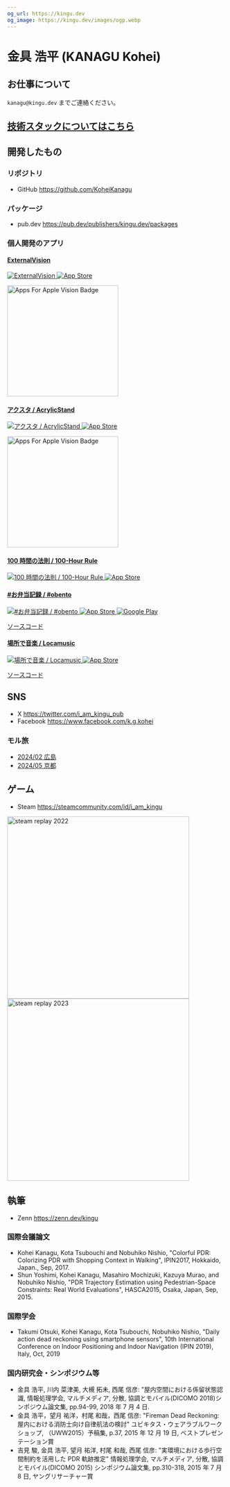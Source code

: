 ```yaml
---
og_url: https://kingu.dev
og_image: https://kingu.dev/images/ogp.webp
---
```


# 金具 浩平 (KANAGU Kohei)

## お仕事について

`kanagu@kingu.dev` までご連絡ください。

## [技術スタックについてはこちら](./technology-stack)

## 開発したもの

### リポジトリ

- GitHub <https://github.com/KoheiKanagu>

### パッケージ

- pub.dev <https://pub.dev/publishers/kingu.dev/packages>

### 個人開発のアプリ

#### [ExternalVision](./apps/ExternalVision)

<a href="./apps/ExternalVision">
  <img id="app_icon"
    src="images/apps/ExternalVision.webp"
    alt="ExternalVision"
  />
</a>

<a href="https://apps.apple.com/app/externalvision/id6670433678?itsct=apps_box_link&itscg=30200">
  <img id="app_store_badge"
    src="images/app_store.svg"
    alt="App Store"
  />
</a>

<a href="https://appsforapplevision.com/apps-directory/externalvision"><img src='https://appsforapplevision.com/images/badges/a4avp-featured-badge-light.png' alt='Apps For Apple Vision Badge' width=256></img></a>

#### [アクスタ / AcrylicStand](./apps/AcrylicStand)

<a href="./apps/AcrylicStand">
  <img id="app_icon"
    src="images/apps/AcrylicStand.webp"
    alt="アクスタ / AcrylicStand"
  />
</a>

<a href="https://apps.apple.com/app/acrylicstand/id6535676394?itsct=apps_box_link&itscg=30200">
  <img id="app_store_badge"
    src="images/app_store.svg"
    alt="App Store"
  />
</a>

<a href="https://appsforapplevision.com/apps-directory/acrylicstand"><img src='https://appsforapplevision.com/images/badges/a4avp-featured-badge-light.png' alt='Apps For Apple Vision Badge' width=256></img></a>

#### [100 時間の法則 / 100-Hour Rule](./apps/100-Hour%20Rule)

<a href="./apps/100-Hour Rule">
  <img id="app_icon"
    src="images/apps/100-Hour Rule.webp"
    alt="100 時間の法則 / 100-Hour Rule"
  />
</a>

<a href="https://apps.apple.com/app/100-hour-rule/id6517349655?itsct=apps_box_link&itscg=30200">
  <img id="app_store_badge"
    src="images/app_store.svg"
    alt="App Store"
  />
</a>

#### [#お弁当記録 / #obento](./apps/obento)

<a href="./apps/obento">
  <img id="app_icon"
    src="images/apps/obento.webp"
    alt="#お弁当記録 / #obento"
  />
</a>

<a href="https://apps.apple.com/app/obento/id6499041461?itsct=apps_box_link&itscg=30200">
  <img id="app_store_badge"
    src="images/app_store.svg"
    alt="App Store"
  />
</a>

<a href="https://play.google.com/store/apps/details?id=dev.kingu.obento">
  <img id="google_play_badge"
    src="images/google_play.webp"
    alt="Google Play"
  />
</a>

[ソースコード](https://github.com/KoheiKanagu/garage/tree/main/packages/obento)

#### [場所で音楽 / Locamusic](./apps/locamusic)

<a href="./apps/locamusic">
  <img id="app_icon"
    src="images/apps/locamusic.webp"
    alt="場所で音楽 / Locamusic"
  />
</a>

<a href="https://apps.apple.com/app/locamusic/id6471416156?itsct=apps_box_link&itscg=30200">
  <img id="app_store_badge"
    src="images/app_store.svg"
    alt="App Store"
  />
</a>

[ソースコード](https://github.com/KoheiKanagu/garage/tree/main/packages/listen_to_music_by_location)

## SNS

- X <https://twitter.com/i_am_kingu_pub>
- Facebook <https://www.facebook.com/k.g.kohei>

### モル旅

- [2024/02 広島](<https://x.com/search?q=-%23%E5%BC%81%E5%BD%93%20(%23%E3%83%A2%E3%83%AB%E3%82%AB%E3%83%BC)%20(from%3Ai_am_kingu_pub)%20until%3A2024-02-19%20since%3A2024-02-16&src=typed_query&f=live>)
- [2024/05 京都](<https://x.com/search?q=-%23%E3%81%8A%E5%BC%81%E5%BD%93%E8%A8%98%E9%8C%B2%20(%23%E3%83%A2%E3%83%AB%E3%82%AB%E3%83%BC)%20(from%3Ai_am_kingu_pub)%20until%3A2024-05-29%20since%3A2024-05-25&src=typed_query&f=live>)

## ゲーム

- Steam <https://steamcommunity.com/id/i_am_kingu>

<a href="https://s.team/y22/dngcjfm">
  <img
    src="images/steam_replay_2022.webp"
    width="420px"
    alt="steam replay 2022"
  />
</a>

<a href="https://s.team/y23/dngcjfm">
  <img
    src="images/steam_replay_2023.webp"
    width="420px"
    alt="steam replay 2023"
  />
</a>

## 執筆

- Zenn <https://zenn.dev/kingu>

### 国際会議論文

- Kohei Kanagu, Kota Tsubouchi and Nobuhiko Nishio, "Colorful PDR: Colorizing PDR with Shopping Context in Walking", IPIN2017, Hokkaido, Japan., Sep, 2017.
- Shun Yoshimi, Kohei Kanagu, Masahiro Mochizuki, Kazuya Murao, and Nobuhiko Nishio, "PDR Trajectory Estimation using Pedestrian-Space Constraints: Real World Evaluations", HASCA2015, Osaka, Japan, Sep, 2015.

### 国際学会

- Takumi Otsuki, Kohei Kanagu, Kota Tsubouchi, Nobuhiko Nishio, "Daily action dead reckoning using smartphone sensors", 10th International Conference on Indoor Positioning and Indoor Navigation (IPIN 2019), Italy, Oct, 2019

### 国内研究会・シンポジウム等

- 金具 浩平, 川内 菜津美, 大槻 拓未, 西尾 信彦: "屋内空間における係留状態認識, 情報処理学会, マルチメディア, 分散, 協調とモバイル(DICOMO 2018)シンポジウム論文集, pp.94-99, 2018 年 7 月 4 日.
- 金具 浩平，望月 祐洋，村尾 和哉，西尾 信彦: "Fireman Dead Reckoning: 屋内における消防士向け自律航法の検討" ユビキタス・ウェアラブルワークショップ, （UWW2015）予稿集, p.37, 2015 年 12 月 19 日, ベストプレゼンテーション賞
- 吉見 駿, 金具 浩平, 望月 祐洋, 村尾 和哉, 西尾 信彦: "実環境における歩行空間制約を活用した PDR 軌跡推定" 情報処理学会, マルチメディア, 分散, 協調とモバイル(DICOMO 2015) シンポジウム論文集, pp.310-318, 2015 年 7 月 8 日, ヤングリサーチャー賞
